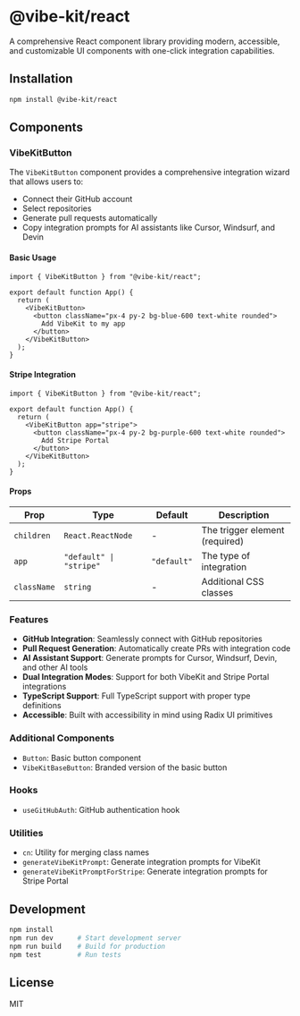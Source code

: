 # @vibe-kit/react

A comprehensive React component library providing modern, accessible, and customizable UI components with one-click integration capabilities.

## Installation

```bash
npm install @vibe-kit/react
```

## Components

### VibeKitButton

The `VibeKitButton` component provides a comprehensive integration wizard that allows users to:
- Connect their GitHub account
- Select repositories
- Generate pull requests automatically
- Copy integration prompts for AI assistants like Cursor, Windsurf, and Devin

#### Basic Usage

```tsx
import { VibeKitButton } from "@vibe-kit/react";

export default function App() {
  return (
    <VibeKitButton>
      <button className="px-4 py-2 bg-blue-600 text-white rounded">
        Add VibeKit to my app
      </button>
    </VibeKitButton>
  );
}
```

#### Stripe Integration

```tsx
import { VibeKitButton } from "@vibe-kit/react";

export default function App() {
  return (
    <VibeKitButton app="stripe">
      <button className="px-4 py-2 bg-purple-600 text-white rounded">
        Add Stripe Portal
      </button>
    </VibeKitButton>
  );
}
```

#### Props

| Prop | Type | Default | Description |
|------|------|---------|-------------|
| `children` | `React.ReactNode` | - | The trigger element (required) |
| `app` | `"default" \| "stripe"` | `"default"` | The type of integration |
| `className` | `string` | - | Additional CSS classes |

### Features

- **GitHub Integration**: Seamlessly connect with GitHub repositories
- **Pull Request Generation**: Automatically create PRs with integration code
- **AI Assistant Support**: Generate prompts for Cursor, Windsurf, Devin, and other AI tools
- **Dual Integration Modes**: Support for both VibeKit and Stripe Portal integrations
- **TypeScript Support**: Full TypeScript support with proper type definitions
- **Accessible**: Built with accessibility in mind using Radix UI primitives

### Additional Components

- `Button`: Basic button component
- `VibeKitBaseButton`: Branded version of the basic button

### Hooks

- `useGitHubAuth`: GitHub authentication hook

### Utilities

- `cn`: Utility for merging class names
- `generateVibeKitPrompt`: Generate integration prompts for VibeKit
- `generateVibeKitPromptForStripe`: Generate integration prompts for Stripe Portal

## Development

```bash
npm install
npm run dev      # Start development server
npm run build    # Build for production
npm test         # Run tests
```

## License

MIT 